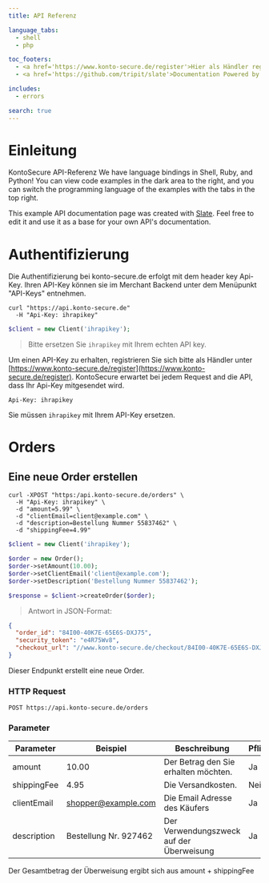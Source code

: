 ```yaml
---
title: API Referenz

language_tabs:
  - shell
  - php

toc_footers:
  - <a href='https://www.konto-secure.de/register'>Hier als Händler registrieren</a>
  - <a href='https://github.com/tripit/slate'>Documentation Powered by Slate</a>

includes:
  - errors

search: true
---
```


# Einleitung

KontoSecure API-Referenz
We have language bindings in Shell, Ruby, and Python! You can view code examples in the dark area to the right, and you can switch the programming language of the examples with the tabs in the top right.

This example API documentation page was created with [Slate](https://github.com/tripit/slate). Feel free to edit it and use it as a base for your own API's documentation.

# Authentifizierung

Die Authentifizierung bei konto-secure.de erfolgt mit dem header key Api-Key.
Ihren API-Key können sie im Merchant Backend unter dem Menüpunkt "API-Keys" entnehmen.

```shell
curl "https://api.konto-secure.de"
  -H "Api-Key: ihrapikey"
```

```php
$client = new Client('ihrapikey');
```

> Bitte ersetzen Sie `ihrapikey` mit Ihrem echten API key.

Um einen API-Key zu erhalten, registrieren Sie sich bitte als Händler unter [https://www.konto-secure.de/register](https://www.konto-secure.de/register).
KontoSecure erwartet bei jedem Request and die API, dass Ihr Api-Key mitgesendet wird.

`Api-Key: ihrapikey`

<aside class="notice">
Sie müssen <code>ihrapikey</code> mit Ihrem API-Key ersetzen.
</aside>

# Orders

## Eine neue Order erstellen

```shell
curl -XPOST "https:/api.konto-secure.de/orders" \
  -H "Api-Key: ihrapikey" \
  -d "amount=5.99" \
  -d "clientEmail=client@example.com" \
  -d "description=Bestellung Nummer 55837462" \
  -d "shippingFee=4.99"
```

```php
$client = new Client('ihrapikey');

$order = new Order();
$order->setAmount(10.00);
$order->setClientEmail('client@example.com');
$order->setDescription('Bestellung Nummer 55837462');

$response = $client->createOrder($order);
```

> Antwort in JSON-Format:

```json
{
  "order_id": "84I00-40K7E-65E6S-DXJ75",
  "security_token": "e4R75Wv8",
  "checkout_url": "//www.konto-secure.de/checkout/84I00-40K7E-65E6S-DXJ75/13fd3d881bbbd55c5cab9ebeea0fdf7b91e9bb9c7d7af8563cd95d51fb060a19"
}
```

Dieser Endpunkt erstellt eine neue Order.

### HTTP Request

`POST https://api.konto-secure.de/orders`

### Parameter

Parameter | Beispiel | Beschreibung | Pflichtfeld
--------- | -------- | ------------ | ------------
amount | 10.00 | Der Betrag den Sie erhalten möchten. | Ja
shippingFee | 4.95 | Die Versandkosten. | Nein
clientEmail | shopper@example.com | Die Email Adresse des Käufers | Ja
description | Bestellung Nr. 927462 | Der Verwendungszweck auf der Überweisung | Ja

<aside class="success">
Der Gesamtbetrag der Überweisung ergibt sich aus amount + shippingFee
</aside>


